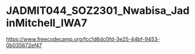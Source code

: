 # JADMIT044_SOZ2301_Nwabisa_JadinMitchell_IWA7

https://www.freecodecamp.org/fcc1d6dc0fd-3e25-44bf-9453-0b035672ef47
